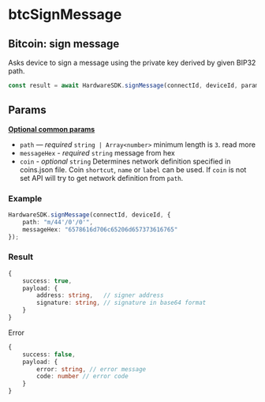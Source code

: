 # btcSignMessage

## Bitcoin: sign message

Asks device to sign a message using the private key derived by given BIP32 path.

```typescript
const result = await HardwareSDK.signMessage(connectId, deviceId, params);
```

## Params

****[**Optional common params**](../common-params.md)****

* `path` — _required_ `string | Array<number>` minimum length is `3`. read more
* `messageHex` - _required_ `string` message from hex
* `coin` - _optional_ `string` Determines network definition specified in coins.json file. Coin `shortcut`, `name` or `label` can be used. If `coin` is not set API will try to get network definition from `path`.

### Example

```typescript
HardwareSDK.signMessage(connectId, deviceId, {
    path: "m/44'/0'/0'",
    messageHex: "6578616d706c65206d657373616765"
});
```

### Result

```typescript
{
    success: true,
    payload: {
        address: string,   // signer address
        signature: string, // signature in base64 format
    }
}
```

Error

```typescript
{
    success: false,
    payload: {
        error: string, // error message
        code: number // error code
    }
}
```
